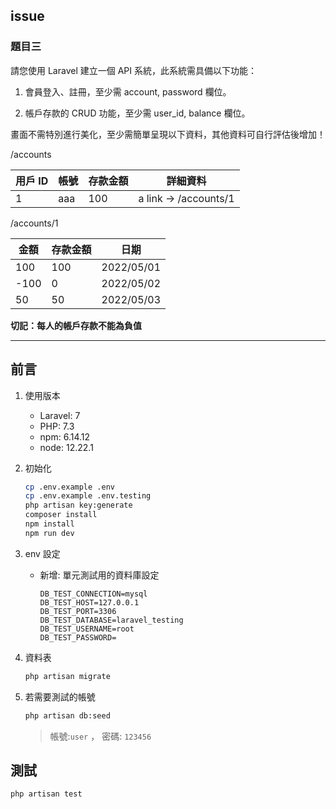 ## issue 

### 題目三

請您使用 Laravel 建立一個 API 系統，此系統需具備以下功能：

1. 會員登入、註冊，至少需 account, password 欄位。

2. 帳戶存款的 CRUD 功能，至少需 user_id, balance 欄位。

畫面不需特別進行美化，至少需簡單呈現以下資料，其他資料可自行評估後增加！

/accounts

| 用戶 ID | 帳號 | 存款金額 | 詳細資料 |
| --- | --- | --- | --- |
| 1 | aaa | 100 | a link -> /accounts/1 |

/accounts/1

| 金額 | 存款金額 | 日期 |
| --- | --- | --- |
| 100 | 100 | 2022/05/01 |
| -100 | 0 | 2022/05/02 |
| 50 | 50 | 2022/05/03 |

**切記：每人的帳戶存款不能為負值**

---

## 前言

1. 使用版本
    -  Laravel: 7
    -  PHP: 7.3
    -  npm: 6.14.12
    -  node: 12.22.1

2.  初始化
    ```bash
    cp .env.example .env
    cp .env.example .env.testing
    php artisan key:generate
    composer install
    npm install
    npm run dev
    ```

3. env 設定 
    - 新增: 單元測試用的資料庫設定
        ```
        DB_TEST_CONNECTION=mysql
        DB_TEST_HOST=127.0.0.1
        DB_TEST_PORT=3306
        DB_TEST_DATABASE=laravel_testing
        DB_TEST_USERNAME=root
        DB_TEST_PASSWORD=
        ```

4. 資料表
    ```bash
    php artisan migrate
    ```

5. 若需要測試的帳號  
    ```bash
    php artisan db:seed
    ```
    > 帳號:`user` ， 密碼: `123456`

## 測試

```bash
php artisan test
```